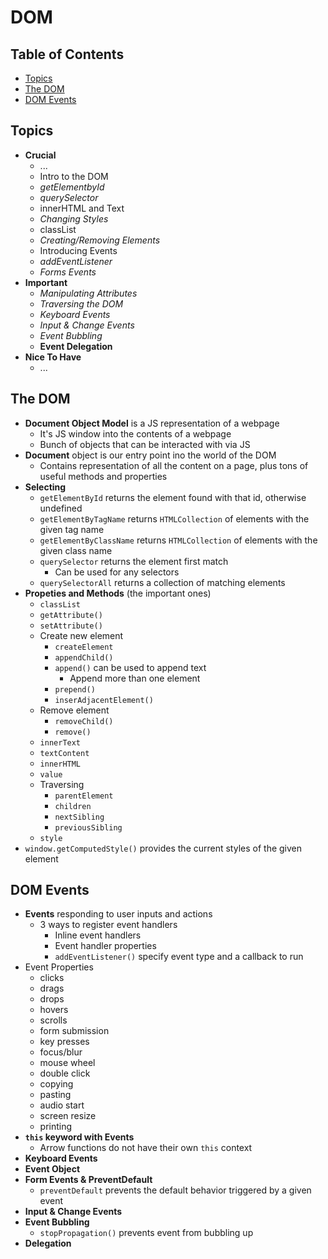 # DOM

## Table of Contents <!-- omit in toc -->

- [Topics](#topics)
- [The DOM](#the-dom)
- [DOM Events](#dom-events)


## Topics

- **Crucial**
  - ...
  - Intro to the DOM
  - _getElementbyId_
  - _querySelector_
  - innerHTML and Text
  - _Changing Styles_
  - classList
  - _Creating/Removing Elements_
  - Introducing Events
  - _addEventListener_
  - _Forms Events_
- **Important**
  - _Manipulating Attributes_
  - _Traversing the DOM_
  - _Keyboard Events_
  - _Input & Change Events_
  - _Event Bubbling_
  - **Event Delegation**
- **Nice To Have**
  - ...


## The DOM

- **Document Object Model** is a JS representation of a webpage
  - It's JS window into the contents of a webpage
  - Bunch of objects that can be interacted with via JS
- **Document** object is our entry point ino the world of the DOM
  - Contains representation of all the content on a page, plus tons of useful methods and properties
- **Selecting**
  - `getElementById` returns the element found with that id, otherwise undefined
  - `getElementByTagName` returns `HTMLCollection` of elements with the given tag name
  - `getElementByClassName` returns `HTMLCollection` of elements with the given class name
  - `querySelector` returns the element first match
    - Can be used for any selectors
  - `querySelectorAll` returns a collection of matching elements
- **Propeties and Methods** (the important ones)
  - `classList`
  - `getAttribute()`
  - `setAttribute()`
  - Create new element
    - `createElement`
    - `appendChild()`
    - `append()` can be used to append text
      - Append more than one element
    - `prepend()`
    - `inserAdjacentElement()`
  - Remove element
    - `removeChild()`
    - `remove()`
  - `innerText`
  - `textContent`
  - `innerHTML`
  - `value`
  - Traversing
    - `parentElement`
    - `children`
    - `nextSibling`
    - `previousSibling`
  - `style`
- `window.getComputedStyle()` provides the current styles of the given element


## DOM Events

- **Events** responding to user inputs and actions
  - 3 ways to register event handlers
    - Inline event handlers
    - Event handler properties
    - `addEventListener()` specify event type and a callback to run
- Event Properties
  - clicks
  - drags
  - drops
  - hovers
  - scrolls
  - form submission
  - key presses
  - focus/blur
  - mouse wheel
  - double click
  - copying
  - pasting
  - audio start
  - screen resize
  - printing
- **`this` keyword with Events**
  -  Arrow functions do not have their own `this` context
- **Keyboard Events**
- **Event Object**
- **Form Events & PreventDefault**
  - `preventDefault` prevents the default behavior triggered by a given event
- **Input & Change Events**
- **Event Bubbling**
  - `stopPropagation()` prevents event from bubbling up
- **Delegation**
